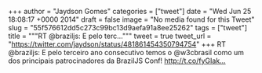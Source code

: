 
+++
author = "Jaydson Gomes"
categories = ["tweet"]
date = "Wed Jun 25 18:08:17 +0000 2014"
draft = false
image = "No media found for this Tweet"
slug = "55f576612dd5c273c99bc13d9aefa91a8ee25262"
tags = ["tweet"]
title = """RT @braziljs: E pelo terc..."""
tweet = true
tweet_url = "https://twitter.com/jaydson/status/481861454350794754"
+++
RT @braziljs: E pelo terceiro ano consecutivo temos o @w3cbrasil como um dos principais patrocinadores da BrazilJS Conf! http://t.co/fyGIak…
